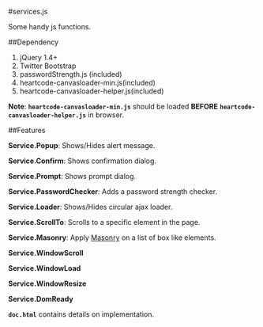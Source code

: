 #services.js

Some handy js functions.

##Dependency
1. jQuery 1.4+
2. Twitter Bootstrap
3. passwordStrength.js (included)
4. heartcode-canvasloader-min.js(included)
5. heartcode-canvasloader-helper.js(included)

**Note**: <code>**heartcode-canvasloader-min.js**</code> should be loaded **BEFORE** <code>**heartcode-canvasloader-helper.js**</code> in browser.

##Features

**Service.Popup**: Shows/Hides alert message.

**Service.Confirm**: Shows confirmation dialog.

**Service.Prompt**: Shows prompt dialog.

**Service.PasswordChecker**: Adds a password strength checker.

**Service.Loader**: Shows/Hides circular ajax loader.

**Service.ScrollTo**: Scrolls to a specific element in the page.

**Service.Masonry**: Apply <a target="_blank" href="http://desandro.github.io/masonry/">Masonry</a> on a list of box like elements.

**Service.WindowScroll**

**Service.WindowLoad**

**Service.WindowResize**

**Service.DomReady**


<code>**doc.html**</code> contains details on implementation.
